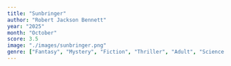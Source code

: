 ```yaml
---
title: "Sunbringer"
author: "Robert Jackson Bennett"
year: "2025"
month: "October"
score: 3.5
image: "./images/sunbringer.png"
genre: ["Fantasy", "Mystery", "Fiction", "Thriller", "Adult", "Science Fiction", "Crime", "Queer"]
---
```

